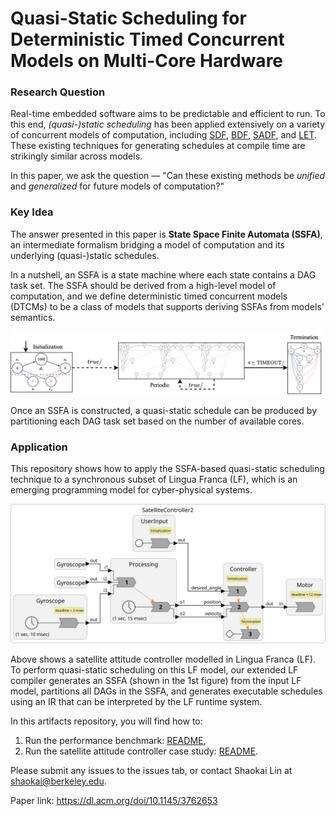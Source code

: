 # Quasi-Static Scheduling for Deterministic Timed Concurrent Models on Multi-Core Hardware

### Research Question
Real-time embedded software aims to be predictable and efficient to run. To this end, _(quasi-)static scheduling_ has been applied extensively on a variety of concurrent models of computation, including [SDF](https://en.wikipedia.org/wiki/Synchronous_Data_Flow), [BDF](https://ptolemy.berkeley.edu/ptolemyclassic/almagest/docs/user/html/domains.doc5.html), [SADF](https://ieeexplore.ieee.org/document/6045491), and [LET](https://cs.uni-salzburg.at/~anas/papers/ARTS-chapter.pdf).
These existing techniques for generating schedules at compile time are strikingly similar across models.

In this paper, we ask the question — "Can these existing methods be _unified_ and _generalized_ for future models of computation?"

### Key Idea

The answer presented in this paper is **State Space Finite Automata (SSFA)**, an intermediate formalism bridging a model of computation and its underlying (quasi-)static schedules.

In a nutshell, an SSFA is a state machine where each state contains a DAG task set.
The SSFA should be derived from a high-level model of computation,
and we define deterministic timed concurrent models (DTCMs) to be a class of models that supports deriving SSFAs from models' semantics.

![ssfa](images/ssfa.png "Example of an SSFA")

Once an SSFA is constructed, a quasi-static schedule can be produced by partitioning each DAG task set based on the number of available cores.

### Application

This repository shows how to apply the SSFA-based quasi-static scheduling technique to a synchronous subset of Lingua Franca (LF), which is an emerging programming model for cyber-physical systems.

![satellite](images/SatelliteController2.svg "A satellite attitude controller in Lingua Franca")

Above shows a satellite attitude controller modelled in Lingua Franca (LF).
To perform quasi-static scheduling on this LF model, our extended LF compiler generates an SSFA (shown in the 1st figure) from the input LF model, partitions all DAGs in the SSFA, and generates executable schedules using an IR that can be interpreted by the LF runtime system.

In this artifacts repository, you will find how to:
1. Run the performance benchmark: [README](benchmarks/README.md),
2. Run the satellite attitude controller case study: [README](satellite-controller/README.md).

Please submit any issues to the issues tab, or contact Shaokai Lin at <shaokai@berkeley.edu>.

Paper link: https://dl.acm.org/doi/10.1145/3762653